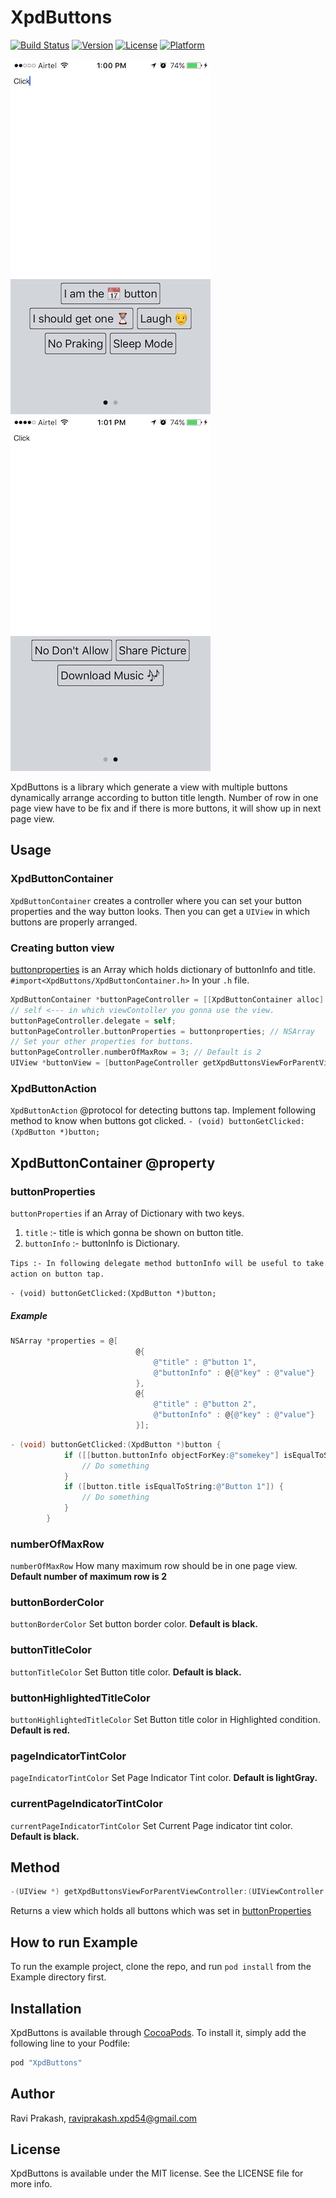 # XpdButtons

[![Build Status](https://travis-ci.org/xpd54/XpdButtons.svg?branch=master)](https://travis-ci.org/xpd54/XpdButtons)
[![Version](https://img.shields.io/cocoapods/v/XpdButtons.svg?style=flat)](http://cocoapods.org/pods/XpdButtons)
[![License](https://img.shields.io/cocoapods/l/XpdButtons.svg?style=flat)](http://cocoapods.org/pods/XpdButtons)
[![Platform](https://img.shields.io/cocoapods/p/XpdButtons.svg?style=flat)](http://cocoapods.org/pods/XpdButtons)

![firstScreen](./Example/Screenshots/screenshots_1.jpg)
![firstScreen](./Example/Screenshots/screenshots_3.jpg)

XpdButtons is a library which generate a view with multiple buttons dynamically arrange according to button title length. Number of row in one page view have to be fix and if there is more buttons, it will show up in next page view.

## Usage
### XpdButtonContainer
`XpdButtonContainer` creates a controller where you can set your button properties and the way button looks. Then you can get a `UIView` in which buttons are properly arranged.

### Creating button view
[buttonproperties](https://github.com/xpd54/XpdButtons#buttonproperties) is an Array which holds dictionary of buttonInfo and title.
`#import<XpdButtons/XpdButtonContainer.h>` In your `.h` file.

```objective-c
XpdButtonContainer *buttonPageController = [[XpdButtonContainer alloc] init];
// self <--- in which viewContoller you gonna use the view.
buttonPageController.delegate = self;
buttonPageController.buttonProperties = buttonproperties; // NSArray
// Set your other properties for buttons.
buttonPageController.numberOfMaxRow = 3; // Default is 2
UIView *buttonView = [buttonPageController getXpdButtonsViewForParentViewController:self];
```
### XpdButtonAction
`XpdButtonAction` @protocol for detecting buttons tap.
Implement following method to know when buttons got clicked. 
`- (void) buttonGetClicked:(XpdButton *)button;`

## XpdButtonContainer @property
### buttonProperties
`buttonProperties` if an Array of Dictionary with two keys.

1. `title` :- title is which gonna be shown on button title.
2. `buttonInfo` :- buttonInfo is Dictionary.

`Tips :- In following delegate method buttonInfo will be useful to take action on button tap.`

`- (void) buttonGetClicked:(XpdButton *)button;`

##### Example

```objective-c
NSArray *properties = @[
                            @{
                                @"title" : @"button 1",
                                @"buttonInfo" : @{@"key" : @"value"}
                            },
                            @{
                                @"title" : @"button 2",
                                @"buttonInfo" : @{@"key" : @"value"}
                            }];
```

```objective-c
- (void) buttonGetClicked:(XpdButton *)button {
            if ([[button.buttonInfo objectForKey:@"somekey"] isEqualToString:@"somevalue"]) {
                // Do something
            }
            if ([button.title isEqualToString:@"Button 1"]) {
                // Do something
            }                                           
        }
```

### numberOfMaxRow
`numberOfMaxRow` How many maximum row should be in one page view. **Default number of maximum row is 2**

### buttonBorderColor
`buttonBorderColor` Set button border color. **Default is black.**

### buttonTitleColor
`buttonTitleColor` Set Button title color. **Default is black.**

### buttonHighlightedTitleColor
`buttonHighlightedTitleColor` Set Button title color in Highlighted condition. **Default is red.**

### pageIndicatorTintColor
`pageIndicatorTintColor` Set Page Indicator Tint color. **Default is lightGray.**

### currentPageIndicatorTintColor
`currentPageIndicatorTintColor` Set Current Page indicator tint color. **Default is black.**

## Method
```objective-c 
-(UIView *) getXpdButtonsViewForParentViewController:(UIViewController *)parent;
```
Returns a view which holds all buttons which was set in [buttonProperties](https://github.com/xpd54/XpdButtons#buttonproperties)


## How to run Example

To run the example project, clone the repo, and run `pod install` from the Example directory first.

## Installation

XpdButtons is available through [CocoaPods](http://cocoapods.org). To install
it, simply add the following line to your Podfile:

```ruby
pod "XpdButtons"
```

## Author

Ravi Prakash, raviprakash.xpd54@gmail.com

## License

XpdButtons is available under the MIT license. See the LICENSE file for more info.
